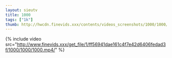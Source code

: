 ```yaml
--- 
layout: sieutv
title: 1000
tags: ["1k"]
thumb: http://hwcdn.finevids.xxx/contents/videos_screenshots/1000/1000/preview.mp4.jpg
---
```

{% include video src="http://www.finevids.xxx/get_file/1/ff56941dae161c4f7e42d6406fedad3f/1000/1000/1000.mp4/" %} 
